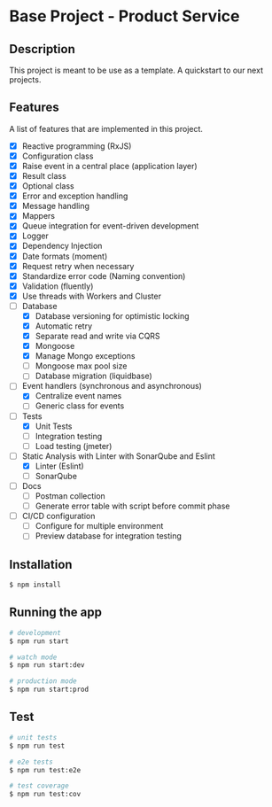 # Base Project - Product Service

## Description

This project is meant to be use as a template. A quickstart to our next projects.

## Features

A list of features that are implemented in this project.

- [x] Reactive programming (RxJS)
- [x] Configuration class
- [x] Raise event in a central place (application layer)
- [x] Result class
- [x] Optional class
- [x] Error and exception handling
- [x] Message handling
- [x] Mappers
- [x] Queue integration for event-driven development
- [x] Logger
- [x] Dependency Injection
- [x] Date formats (moment)
- [x] Request retry when necessary
- [x] Standardize error code (Naming convention)
- [x] Validation (fluently)
- [x] Use threads with Workers and Cluster
- [ ] Database
    - [x] Database versioning for optimistic locking
    - [x] Automatic retry
    - [x] Separate read and write via CQRS
    - [x] Mongoose
    - [x] Manage Mongo exceptions
    - [ ] Mongoose max pool size
    - [ ] Database migration (liquidbase)
- [ ] Event handlers (synchronous and asynchronous)
    - [x] Centralize event names
    - [ ] Generic class for events
- [ ] Tests
    - [x] Unit Tests
    - [ ] Integration testing
    - [ ] Load testing (jmeter)
- [ ] Static Analysis with Linter with SonarQube and Eslint
    - [x] Linter (Eslint)
    - [ ] SonarQube
- [ ] Docs
    - [ ] Postman collection
    - [ ] Generate error table with script before commit phase
- [ ] CI/CD configuration
    - [ ] Configure for multiple environment
    - [ ] Preview database for integration testing

## Installation

```bash
$ npm install
```

## Running the app

```bash
# development
$ npm run start

# watch mode
$ npm run start:dev

# production mode
$ npm run start:prod
```

## Test

```bash
# unit tests
$ npm run test

# e2e tests
$ npm run test:e2e

# test coverage
$ npm run test:cov
```
